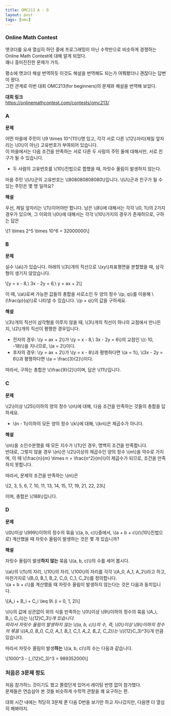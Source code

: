 ```yaml
---
title: OMC213 A - D
layout: post
tags: [omc]
---
```

### Online Math Contest

앳코더를 요새 열심히 하던 중에 프로그래밍이 아닌 수학만으로 비슷하게 경쟁하는 Online Math Contest에 대해 알게 되었다.  
꽤나 흥미진진한 문제가 가득.  

평소에 앳코더 해설 번역하듯 이것도 해설을 번역해도 되는가 여쭤봤더니 괜찮다는 답변이 왔다.  
그런 관계로 이번 대회 OMC213(for beginners)의 문제와 해설을 번역해 보았다.

**대회 링크**  
<https://onlinemathcontest.com/contests/omc213/>

### A

**문제**

어떤 마을에 주민이 \\(9 \times 10^{11}\\)명 있고, 각각 서로 다른 \\(12\\)자리(제일 앞자리는 \\(0\\)이 아닌) 고유번호가 부여되어 있습니다.  
이 마을에서는 다음 조건을 만족하는 서로 다른 두 사람의 주민 둘에 대해서만, 서로 친구가 될 수 있습니다.

- 두 사람의 고유번호를 \\(10\\)진법으로 합했을 때, 자릿수 올림이 발생하지 않는다.

마을 주민 \\(U\\)군의 고유번호는 \\(808080808080\\)입니다. \\(U\\)군과 친구가 될 수 있는 주민은 몇 명 일까요?

**해설**

우선, 제일 앞자리는 \\(1\\)이어야만 합니다. 남은 \\(8\\)에 대해서는 각각 \\(0, 1\\)의 2가지 경우가 있으며, 그 이외의 \\(0\\)에 대해서는 각각 \\(10\\)가지의 경우가 존재하므로, 구하는 답은

\\[1 \times 2^5 \times 10^6 = 32000000\\]

### B

**문제**

실수 \\(a\\)가 있습니다. 아래의 \\(3\\)개의 직선으로 \\(xy\\)좌표평면을 분할했을 때, 삼각형이 생기지 않았습니다.

\\[y = x - 8,\ 3x - 2y = 6,\ y = ax + 2\\]

이 때, \\(a\\)로써 가능한 값들의 총합을 서로소인 두 양의 정수 \\(p, q\\)를 이용해 \\(\frac{p}{q}\\)로 나타낼 수 있습니다. \\(p + q\\)의 값을 구하세요.

**해설**

\\(3\\)개의 직선이 삼각형을 이루지 않을 때, \\(3\\)개의 직선이 하나의 교점에서 만나든지, \\(2\\)개의 직선이 평행한 경우입니다.

- 전자의 경우: \\(y = ax + 2\\)가 \\(y = x - 8,\ 3x - 2y = 6\\)의 교점인 \\((-10, -18)\\)을 지나므로, \\(a = 2\\)이다.
- 후자의 경우: \\(y = ax + 2\\)가 \\(y = x - 8\\)과 평행하다면 \\(a = 1\\), \\(3x - 2y = 6\\)과 평행하다면  \\(a = \frac{3}{2}\\)이다.

따라서, 구하는 총합은 \\(\frac{9}{2}\\)이며, 답은 \\(11\\)입니다.

### C

**문제**

\\(2\\)이상 \\(25\\)이하의 양의 정수 \\(n\\)에 대해, 다음 조건을 만족하는 것들의 총합을 답하세요.

- \\(n - 1\\)이하의 모든 양의 정수 \\(k\\)에 대해, \\(kn\\)은 제곱수가 아니다.

**해설**

\\(n\\)을 소인수분했을 때 모든 지수가 \\(1\\)인 경우, 명백히 조건을 만족합니다.  
반대로, 그렇지 않을 경우 \\(n\\)은 \\(2\\)이상의 제곱수인 양의 정수 \\(m\\)을 약수로 가지며, 이 때 \\(\frac{n}{m} \times n = \frac{n^2}{m}\\)이 제곱수가 되므로, 조건을 만족하지 못합니다.

따라서, 문제의 조건을 만족하는 \\(n\\)은

\\[2, 3, 5, 6, 7, 10, 11, 13, 14, 15, 17, 19, 21, 22, 23\\]

이며, 총합은 \\(188\\)입니다.

### D

**문제**

\\(0\\)이상 \\(999\\)이하의 정수의 묶음 \\((a, b, c)\\)중에서, \\(a + b + c\\)(\\(10\\)진법으로) 계산했을 때 자릿수 올림이 발생하는 것은 몇 개 있습니까?

**해설**

자릿수 올림이 발생**하지 않는** 묶음 \\((a, b, c)\\)의 수를 세어 봅시다.

\\(a\\)의 \\(1\\)의 자리, \\(10\\)의 자리, \\(100\\)의 자리를 각각 \\(A_0, A_1, A_2\\)라고 하고, 마찬가지로 \\(B_0, B_1, B_2, C_0, C_1, C_2\\)를 정의합니다.  
\\(a + b + c\\)를 계산했을 때 자릿수 올림이 발생하지 않는다는 것은 다음과 동치입니다.

\\[A_i + B_i + C_i \leq 9\ (i = 0, 1, 2)\\]

\\(i\\)의 값에 상관없이 위의 식을 만족하는 \\(0\\)이상 \\(9\\)이하의 정수의 묶음 \\(A_i, B_i, C_i\\)는 \\(_{12}C_3\\)개 있습니다.  
따라서 자릿수 올림이 발생하지 않는 \\((a, b, c)\\)의 수, 즉, \\(0\\)이상 \\(9\\)이하의 정수의 묶음 \\((A_0, B_0, C_0, A_1, B_1, C_1, A_2, B_2, C_2)\)는 \\((_{12}C_3)^3\\)개 만큼 있습니다.

따라서 자릿수 올림이 발생**하는** \\((a, b, c)\\)의 수는 다음과 같습니다.

\\[1000^3 - (_{12}C_3)^3 = 989352000\\]

### 처음은 3문제 정도

처음 참가하느 것이기도 했고 쫄렸던게 있어서 레이팅 반영 없이 참가했다.  
문제들은 연습삼아 본 것들 비슷하게 수학적 관찰을 꽤 요구하는 편.

대회 시간 내에는 적당히 3문제 푼 다음 D번을 보기만 하고 지나갔지만, 다음엔 더 열심히 해봐야지.
